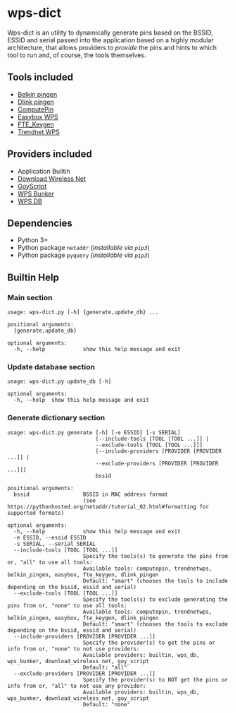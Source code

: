# wps-dict
Wps-dict is an utility to dynamically generate pins based on the BSSID, ESSID and serial passed into the application based on a highly modular architecture, that allows providers to _provide_ the pins and hints to which tool to run and, of course, the tools themselves.

## Tools included
- [Belkin pingen](https://github.com/devttys0/wps/blob/master/pingens/belkin/pingen.c)
- [Dlink pingen](https://github.com/devttys0/wps/blob/master/pingens/dlink/pingen.py)
- [ComputePin](https://www.wifi-libre.com/topic-9-algoritmo-computepin-c83a35-de-zaochunsheng-la-brecha-en-la-brecha.html)
- [Easybox WPS](https://www.sec-consult.com/fxdata/seccons/prod/temedia/advisories_txt/20130805-0_Vodafone_EasyBox_Default_WPS_PIN_Vulnerability_v10.txt)
- [FTE_Keygen](https://github.com/0x90/wps-scripts/blob/master/goyscript/software/WPSPinGeneratorMOD)
- [Trendnet WPS](https://github.com/kcdtv/tdn/blob/master/tdn.sh)

## Providers included
- Application Builtin
- [Download Wireless Net](http://www.downloadwireless.net/scripts-live/patrones_conocidos.txt)
- [GoyScript](https://raw.githubusercontent.com/0x90/wps-scripts/master/goyscript/software/PINs.goy)
- [WPS Bunker](http://wpsbunker.hackaffeine.com/download_wps_db.php)
- [WPS DB](http://wpsdb.site40.net)

## Dependencies
- Python 3+
- Python package `netaddr` (_installable via `pip3`_)
- Python package `pyquery` (_installable via `pip3`_)

## Builtin Help
### Main section
```
usage: wps-dict.py [-h] {generate,update_db} ...

positional arguments:
  {generate,update_db}

optional arguments:
  -h, --help            show this help message and exit
```
### Update database section
```
usage: wps-dict.py update_db [-h]

optional arguments:
  -h, --help  show this help message and exit
```
### Generate dictionary section
```
usage: wps-dict.py generate [-h] [-e ESSID] [-s SERIAL]
                            [--include-tools [TOOL [TOOL ...]] |
                            --exclude-tools [TOOL [TOOL ...]]]
                            [--include-providers [PROVIDER [PROVIDER ...]] |
                            --exclude-providers [PROVIDER [PROVIDER ...]]]
                            bssid

positional arguments:
  bssid                 BSSID in MAC address format
                        (see https://pythonhosted.org/netaddr/tutorial_02.html#formatting for supported formats)

optional arguments:
  -h, --help            show this help message and exit
  -e ESSID, --essid ESSID
  -s SERIAL, --serial SERIAL
  --include-tools [TOOL [TOOL ...]]
                        Specify the tools(s) to generate the pins from or, "all" to use all tools:
                        Available tools: computepin, trendnetwps, belkin_pingen, easybox, fte_keygen, dlink_pingen
                        Default: "smart" (chooses the tools to include depending on the bssid, essid and serial)
  --exclude-tools [TOOL [TOOL ...]]
                        Specify the tools(s) to exclude generating the pins from or, "none" to use all tools:
                        Available tools: computepin, trendnetwps, belkin_pingen, easybox, fte_keygen, dlink_pingen
                        Default: "smart" (chooses the tools to exclude depending on the bssid, essid and serial)
  --include-providers [PROVIDER [PROVIDER ...]]
                        Specify the provider(s) to get the pins or info from or, "none" to not use providers:
                        Available providers: builtin, wps_db, wps_bunker, download_wireless_net, goy_script
                        Default: "all"
  --exclude-providers [PROVIDER [PROVIDER ...]]
                        Specify the provider(s) to NOT get the pins or info from or, "all" to not use any provider:
                        Available providers: builtin, wps_db, wps_bunker, download_wireless_net, goy_script
                        Default: "none"
```
